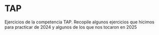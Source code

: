 # TAP
Ejercicios de la competencia TAP.
Recopile algunos ejercicios que hicimos para practicar de 2024 y algunos de los que nos tocaron en 2025
